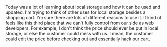 Today was a lot of learning about local storage and how it can be used and updated.  I'm trying to think of other uses for local storage besides a shopping cart.  I'm sure there are lots of different reasons to use it.  It kind of feels like this third place that we can't fully control from our side as web developers.  For example, I don't think the price should ever be put in local storage, or else the customer could mess with us.  I mean, the customer could edit the price before checking out and essentially hack our cart.  
